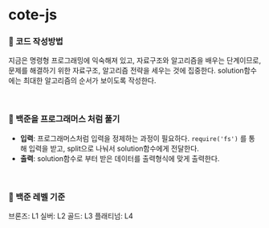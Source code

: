 # cote-js

### :pushpin: 코드 작성방법
지금은 명령형 프로그래밍에 익숙해져 있고, 자료구조와 알고리즘을 배우는 단계이므로, 문제를 해결하기 위한 자료구조, 알고리즘 전략을 세우는 것에 집중한다.
solution함수에는 최대한 알고리즘의 순서가 보이도록 작성한다.

<br/>

### :pushpin: 백준을 프로그래머스 처럼 풀기

- **입력**: 프로그래머스처럼 입력을 정제하는 과정이 필요하다. `require('fs')` 를 통해 입력을 받고, split으로 나눠서 solution함수에게 전달한다.
- **출력**: solution함수로 부터 받은 데이터를 출력형식에 맞게 출력한다.

<br/>

### :pushpin: 백준 레벨 기준

브론즈: L1
실버: L2
골드: L3
플래티넘: L4

